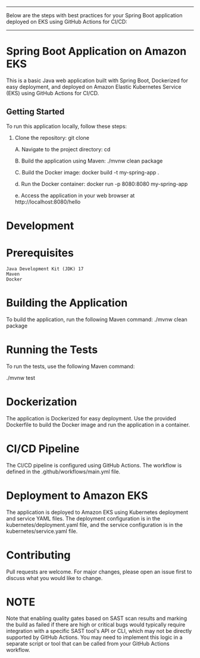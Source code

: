 ****************************************************************************************************************************************
Below are the steps with best practices for your Spring Boot application deployed on EKS using GitHub Actions for CI/CD:
****************************************************************************************************************************************

# Spring Boot Application on Amazon EKS

This is a basic Java web application built with Spring Boot, Dockerized for easy deployment, and deployed on Amazon Elastic Kubernetes Service (EKS) using GitHub Actions for CI/CD.

## Getting Started

To run this application locally, follow these steps:

1. Clone the repository:
   git clone <repository-url>

    A. Navigate to the project directory:
        cd <project-directory>
    
    B. Build the application using Maven:
        ./mvnw clean package
    
    C. Build the Docker image:
        docker build -t my-spring-app .
    
    d. Run the Docker container:
        docker run -p 8080:8080 my-spring-app
    
    e. Access the application in your web browser at
         http://localhost:8080/hello

# Development

  # Prerequisites

    Java Development Kit (JDK) 17
    Maven
    Docker
# Building the Application

To build the application, run the following Maven command:
    ./mvnw clean package

# Running the Tests
To run the tests, use the following Maven command:

./mvnw test

# Dockerization

The application is Dockerized for easy deployment. Use the provided Dockerfile to build the Docker image and run the application in a container.

# CI/CD Pipeline

The CI/CD pipeline is configured using GitHub Actions. The workflow is defined in the .github/workflows/main.yml file.

# Deployment to Amazon EKS

The application is deployed to Amazon EKS using Kubernetes deployment and service YAML files. The deployment configuration is in the kubernetes/deployment.yaml file, and the service configuration is in the kubernetes/service.yaml file.

# Contributing
Pull requests are welcome. For major changes, please open an issue first to discuss what you would like to change.

# NOTE
Note that enabling quality gates based on SAST scan results and marking the build as failed if there are high or critical bugs would typically require integration with a specific SAST tool's API or CLI, which may not be directly supported by GitHub Actions. You may need to implement this logic in a separate script or tool that can be called from your GitHub Actions workflow.
